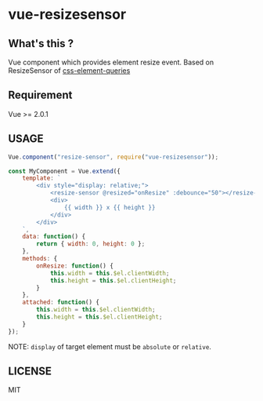 # vue-resizesensor

## What's this ?
Vue component which provides element resize event.
Based on ResizeSensor of [css-element-queries](https://marcj.github.io/css-element-queries/)

## Requirement
Vue >= 2.0.1

## USAGE

```javascript
Vue.component("resize-sensor", require("vue-resizesensor"));

const MyComponent = Vue.extend({
    template: `
        <div style="display: relative;">
            <resize-sensor @resized="onResize" :debounce="50"></resize-sensor>
            <div>
                {{ width }} x {{ height }}
            </div>
        </div>
    `,
    data: function() {
        return { width: 0, height: 0 };
    },
    methods: {
        onResize: function() {
            this.width = this.$el.clientWidth;
            this.height = this.$el.clientHeight;
        }
    },
    attached: function() {
        this.width = this.$el.clientWidth;
        this.height = this.$el.clientHeight;
    }
});
```

NOTE: `display` of target element must be `absolute` or `relative`.

## LICENSE

MIT
